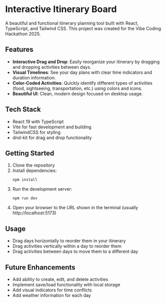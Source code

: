 # Interactive Itinerary Board

A beautiful and functional itinerary planning tool built with React, TypeScript, and Tailwind CSS. This project was created for the Vibe Coding Hackathon 2025.

## Features

- **Interactive Drag and Drop**: Easily reorganize your itinerary by dragging and dropping activities between days.
- **Visual Timelines**: See your day plans with clear time indicators and duration information.
- **Color-Coded Activities**: Quickly identify different types of activities (food, sightseeing, transportation, etc.) using colors and icons.
- **Beautiful UI**: Clean, modern design focused on desktop usage.

## Tech Stack

- React 19 with TypeScript
- Vite for fast development and building
- TailwindCSS for styling
- dnd-kit for drag and drop functionality

## Getting Started

1. Clone the repository
2. Install dependencies:
   ```
   npm install
   ```
3. Run the development server:
   ```
   npm run dev
   ```
4. Open your browser to the URL shown in the terminal (usually http://localhost:5173)

## Usage

- Drag days horizontally to reorder them in your itinerary
- Drag activities vertically within a day to reorder them
- Drag activities between days to move them to a different day

## Future Enhancements

- Add ability to create, edit, and delete activities
- Implement save/load functionality with local storage
- Add visual indicators for time conflicts
- Add weather information for each day
